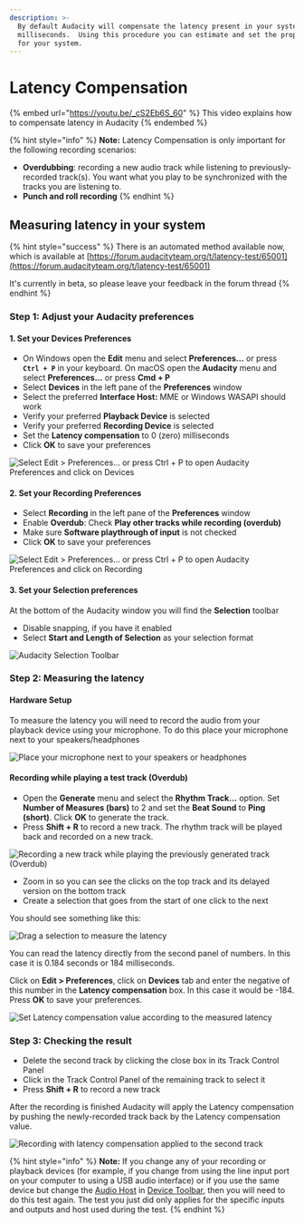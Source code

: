```yaml
---
description: >-
  By default Audacity will compensate the latency present in your system by 130
  milliseconds.  Using this procedure you can estimate and set the proper value
  for your system.
---
```


# Latency Compensation

{% embed url="https://youtu.be/_cS2Eb6S_60" %}
This video explains how to compensate latency in Audacity
{% endembed %}

{% hint style="info" %}
**Note:** Latency Compensation is only important for the following recording scenarios:

* **Overdubbing**: recording a new audio track while listening to previously-recorded track(s).  You want what you play to be synchronized with the tracks you are listening to.
* **Punch and roll recording**
{% endhint %}

## Measuring latency in your system

{% hint style="success" %}
There is an automated method available now, which is available at [https://forum.audacityteam.org/t/latency-test/65001](https://forum.audacityteam.org/t/latency-test/65001)

It's currently in beta, so please leave your feedback in the forum thread
{% endhint %}

### Step 1: Adjust your Audacity preferences

#### 1. Set your Devices Preferences

* On Windows open the **Edit** menu and select **Preferences...** or press **`Ctrl + P`** in your keyboard. On macOS open the **Audacity** menu and select **Preferences...** or press **Cmd + P**
* Select **Devices** in the left pane of the **Preferences** window
* Select the preferred **Interface Host:** MME or Windows WASAPI should work
* Verify your preferred **Playback Device** is selected
* Verify your preferred **Recording Device** is selected
* Set the **Latency compensation** to 0 (zero) milliseconds
* Click **OK** to save your preferences

![Select Edit > Preferences... or press Ctrl + P to open Audacity Preferences and click on Devices](<../../.gitbook/assets/Preferences - Devices.png>)

#### 2. Set your Recording Preferences

* Select **Recording** in the left pane of the **Preferences** window
* Enable **Overdub**: Check **Play other tracks while recording (overdub)**
* Make sure **Software playthrough of input** is not checked
* Click **OK** to save your preferences

![Select Edit > Preferences... or press Ctrl + P to open Audacity Preferences and click on Recording](<../../.gitbook/assets/Preferences - Recording.png>)

#### 3. Set your Selection preferences

At the bottom of the Audacity window you will find the **Selection** toolbar

* Disable snapping, if you have it enabled
* Select **Start and Length of Selection** as your selection format

![Audacity Selection Toolbar](<../../.gitbook/assets/Selection toolbar.png>)

### Step 2: Measuring the latency

#### Hardware Setup

To measure the latency you will need to record the audio from your playback device using your microphone.  To do this place your microphone next to your speakers/headphones

![Place your microphone next to your speakers or headphones](../../.gitbook/assets/abcd.jpg)

#### Recording while playing a test track (Overdub)

* Open the **Generate** menu and select the **Rhythm Track...** option.  Set **Number of Measures (bars)** to 2 and set the **Beat Sound** to **Ping (short)**.  Click **OK** to generate the track.
* Press **Shift + R** to record a new track. The rhythm track will be played back and recorded on a new track.

![Recording a new track while playing the previously generated track (Overdub)](<../../.gitbook/assets/Rhythym Overdub.png>)

* Zoom in so you can see the clicks on the top track and its delayed version on the bottom track
* Create a selection that goes from the start of one click to the next

You should see something like this:

![Drag a selection to measure the latency](<../../.gitbook/assets/Latency estimation - Length of Selection.png>)

You can read the latency directly from the second panel of numbers. In this case it is 0.184 seconds or 184 milliseconds.

Click on **Edit > Preferences**, click on **Devices** tab and enter the negative of this number in the **Latency compensation** box. In this case it would be -184.  Press **OK** to save your preferences.

![Set Latency compensation value according to the measured latency](<../../.gitbook/assets/Latency compensation - Set value.png>)

### Step 3: Checking the result

* Delete the second track by clicking the close box in its Track Control Panel
* Click in the Track Control Panel of the remaining track to select it
* Press **Shift + R** to record a new track

After the recording is finished Audacity will apply the Latency compensation by pushing the newly-recorded track back by the Latency compensation value.

![Recording with latency compensation applied to the second track](<../../.gitbook/assets/Overdub Rhythym - Latency compensation.png>)

{% hint style="info" %}
**Note:** If you change any of your recording or playback devices (for example, if you change from using the line input port on your computer to using a USB audio interface) or if you use the same device but change the [Audio Host](https://manual.audacityteam.org/man/device\_toolbar.html#host) in [Device Toolbar](https://manual.audacityteam.org/man/device\_toolbar.html), then you will need to do this test again. The test you just did only applies for the specific inputs and outputs and host used during the test.
{% endhint %}
